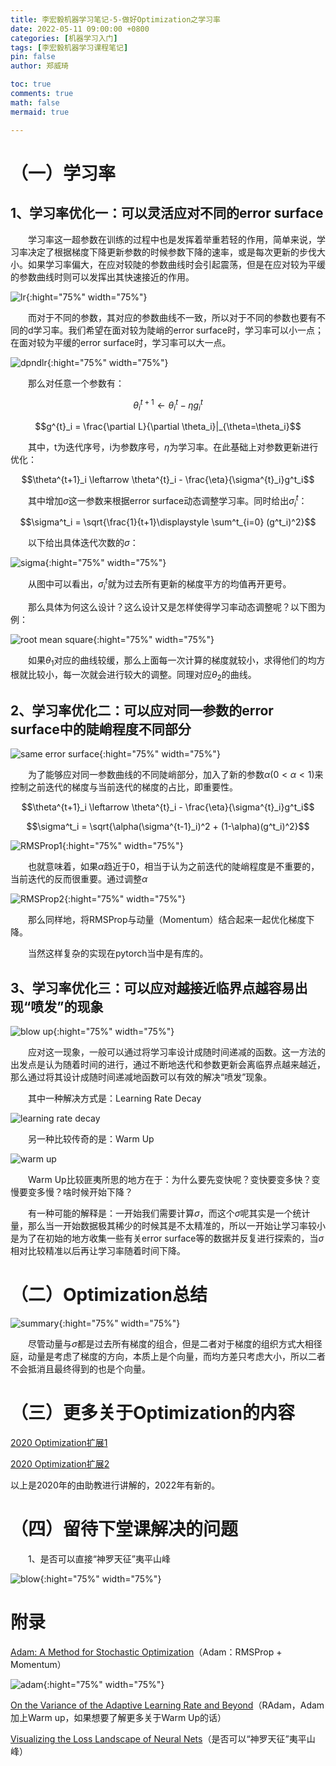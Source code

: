 ```yaml
---
title: 李宏毅机器学习笔记-5-做好Optimization之学习率
date: 2022-05-11 09:00:00 +0800
categories: [机器学习入门]
tags: [李宏毅机器学习课程笔记]
pin: false
author: 郑威琦

toc: true
comments: true
math: false
mermaid: true

---
```


<head>
    <script src="https://cdn.mathjax.org/mathjax/latest/MathJax.js?config=TeX-AMS-MML_HTMLorMML" type="text/javascript"></script>
    <script type="text/x-mathjax-config">
        MathJax.Hub.Config({
            tex2jax: {
            skipTags: ['script', 'noscript', 'style', 'textarea', 'pre'],
            inlineMath: [['$','$']]
            }
        });
    </script>
</head>

# （一）学习率

## 1、学习率优化一：可以灵活应对不同的error surface

&emsp;&emsp;学习率这一超参数在训练的过程中也是发挥着举重若轻的作用，简单来说，学习率决定了根据梯度下降更新参数的时候参数下降的速率，或是每次更新的步伐大小。如果学习率偏大，在应对较陡的参数曲线时会引起震荡，但是在应对较为平缓的参数曲线时则可以发挥出其快速接近的作用。

![lr](/assets/blog_res/2022-05-11-Wednesday.assets/lr.png){:hight="75%" width="75%"}

&emsp;&emsp;而对于不同的参数，其对应的参数曲线不一致，所以对于不同的参数也要有不同的d学习率。我们希望在面对较为陡峭的error surface时，学习率可以小一点；在面对较为平缓的error surface时，学习率可以大一点。

![dpndlr](/assets/blog_res/2022-05-11-Wednesday.assets/different%20parameters%20%20needs%20different%20lr.png){:hight="75%" width="75%"}

&emsp;&emsp;那么对任意一个参数有：

$$\theta^{t+1}_i \leftarrow \theta^{t}_i - \eta g^{t}_i$$

$$g^{t}_i = \frac{\partial L}{\partial \theta_i}|_{\theta=\theta_i}$$

&emsp;&emsp;其中，t为迭代序号，i为参数序号，$\eta$为学习率。在此基础上对参数更新进行优化：

$$\theta^{t+1}_i \leftarrow \theta^{t}_i - \frac{\eta}{\sigma^{t}_i}g^t_i$$

&emsp;&emsp;其中增加$\sigma$这一参数来根据error surface动态调整学习率。同时给出$\sigma^t_i$：

$$\sigma^t_i = \sqrt{\frac{1}{t+1}\displaystyle \sum^t_{i=0} (g^t_i)^2}$$

&emsp;&emsp;以下给出具体迭代次数的$\sigma$：

![sigma](/assets/blog_res/2022-05-11-Wednesday.assets/sigma.png){:hight="75%" width="75%"}

&emsp;&emsp;从图中可以看出，$\sigma^t_i$就为过去所有更新的梯度平方的均值再开更号。  

&emsp;&emsp;那么具体为何这么设计？这么设计又是怎样使得学习率动态调整呢？以下图为例：

![root mean square](/assets/blog_res/2022-05-11-Wednesday.assets/root%20mean%20square.png){:hight="75%" width="75%"}

&emsp;&emsp;如果$\theta_1$对应的曲线较缓，那么上面每一次计算的梯度就较小，求得他们的均方根就比较小，每一次就会进行较大的调整。同理对应$\theta_2$的曲线。

## 2、学习率优化二：可以应对同一参数的error surface中的陡峭程度不同部分

![same error surface](/assets/blog_res/2022-05-11-Wednesday.assets/same%20error%20surface.png){:hight="75%" width="75%"}

&emsp;&emsp;为了能够应对同一参数曲线的不同陡峭部分，加入了新的参数$\alpha(0<\alpha<1)$来控制之前迭代的梯度与当前迭代的梯度的占比，即重要性。

$$\theta^{t+1}_i \leftarrow \theta^{t}_i - \frac{\eta}{\sigma^{t}_i}g^t_i$$

$$\sigma^t_i = \sqrt{\alpha(\sigma^{t-1}_i)^2 + (1-\alpha)(g^t_i)^2}$$

![RMSProp1](/assets/blog_res/2022-05-11-Wednesday.assets/RMSProp1.png){:hight="75%" width="75%"}

&emsp;&emsp;也就意味着，如果$\alpha$趋近于0，相当于认为之前迭代的陡峭程度是不重要的，当前迭代的反而很重要。通过调整$\alpha$

![RMSProp2](/assets/blog_res/2022-05-11-Wednesday.assets/RMSProp2.png){:hight="75%" width="75%"}

&emsp;&emsp;那么同样地，将RMSProp与动量（Momentum）结合起来一起优化梯度下降。

&emsp;&emsp;当然这样复杂的实现在pytorch当中是有库的。

## 3、学习率优化三：可以应对越接近临界点越容易出现“喷发”的现象

![blow up](/assets/blog_res/2022-05-11-Wednesday.assets/blow%20up.png){:hight="75%" width="75%"}

&emsp;&emsp;应对这一现象，一般可以通过将学习率设计成随时间递减的函数。这一方法的出发点是认为随着时间的进行，通过不断地迭代和参数更新会离临界点越来越近，那么通过将其设计成随时间递减地函数可以有效的解决“喷发”现象。

&emsp;&emsp;其中一种解决方式是：Learning Rate Decay

![learning rate decay](/assets/blog_res/2022-05-11-Wednesday.assets/Learning%20Rate%20Decay.png)

&emsp;&emsp;另一种比较传奇的是：Warm Up

![warm up](/assets/blog_res/2022-05-11-Wednesday.assets/Warm%20Up.png)

&emsp;&emsp;Warm Up比较匪夷所思的地方在于：为什么要先变快呢？变快要变多快？变慢要变多慢？啥时候开始下降？

&emsp;&emsp;有一种可能的解释是：一开始我们需要计算$\sigma$，而这个$\sigma$呢其实是一个统计量，那么当一开始数据极其稀少的时候其是不太精准的，所以一开始让学习率较小是为了在初始的地方收集一些有关error surface等的数据并反复进行探索的，当$\sigma$相对比较精准以后再让学习率随着时间下降。

# （二）Optimization总结

![summary](/assets/blog_res/2022-05-11-Wednesday.assets/summary.png){:hight="75%" width="75%"}

&emsp;&emsp;尽管动量与$\sigma$都是过去所有梯度的组合，但是二者对于梯度的组织方式大相径庭，动量是考虑了梯度的方向，本质上是个向量，而均方差只考虑大小，所以二者不会抵消且最终得到的也是个向量。

# （三）更多关于Optimization的内容

[2020 Optimization扩展1](https://youtu.be/4pUmZ8hXlHM)

[2020 Optimization扩展2](https://youtu.be/e03YKGHXnL8)

以上是2020年的由助教进行讲解的，2022年有新的。

# （四）留待下堂课解决的问题

&emsp;&emsp;1、是否可以直接“神罗天征”夷平山峰

![blow](/assets/blog_res/2022-05-11-Wednesday.assets/blow.png){:hight="75%" width="75%"}

# 附录

[Adam: A Method for Stochastic Optimization](https://arxiv.org/abs/1412.6980)（Adam：RMSProp + Momentum）

![adam](/assets/blog_res/2022-05-11-Wednesday.assets/Adam.png){:hight="75%" width="75%"}

[On the Variance of the Adaptive Learning Rate and Beyond](https://arxiv.org/abs/1908.03265)（RAdam，Adam加上Warm up，如果想要了解更多关于Warm Up的话）

[Visualizing the Loss Landscape of Neural Nets](https://arxiv.org/abs/1712.09913)（是否可以“神罗天征”夷平山峰）